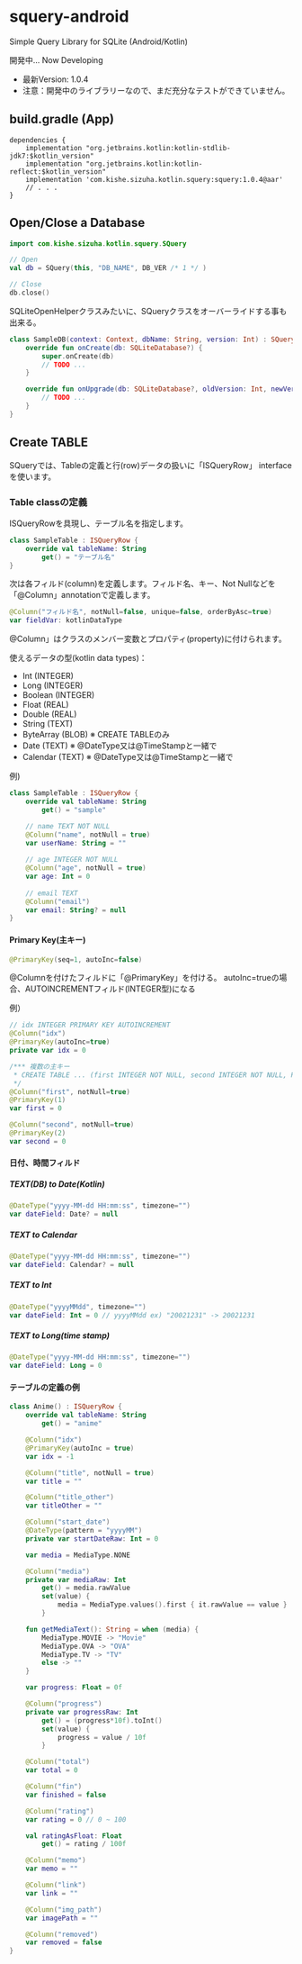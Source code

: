 # squery-android
Simple Query Library for SQLite (Android/Kotlin)

開発中...
Now Developing

* 最新Version: 1.0.4
* 注意：開発中のライブラリーなので、まだ充分なテストができていません。


## build.gradle (App)
~~~
dependencies {
    implementation "org.jetbrains.kotlin:kotlin-stdlib-jdk7:$kotlin_version"
    implementation "org.jetbrains.kotlin:kotlin-reflect:$kotlin_version"
    implementation 'com.kishe.sizuha.kotlin.squery:squery:1.0.4@aar'
    // . . .
}
~~~

## Open/Close a Database
```kotlin
import com.kishe.sizuha.kotlin.squery.SQuery

// Open
val db = SQuery(this, "DB_NAME", DB_VER /* 1 */ )

// Close
db.close()
```

SQLiteOpenHelperクラスみたいに、SQueryクラスをオーバーライドする事も出来る。
```kotlin
class SampleDB(context: Context, dbName: String, version: Int) : SQuery(context, dbName, version) {
    override fun onCreate(db: SQLiteDatabase?) {
        super.onCreate(db)
        // TODO ...
    }

    override fun onUpgrade(db: SQLiteDatabase?, oldVersion: Int, newVersion: Int) {
        // TODO ...
    }
}
```

## Create TABLE
SQueryでは、Tableの定義と行(row)データの扱いに「ISQueryRow」 interfaceを使います。

### Table classの定義
ISQueryRowを具現し、テーブル名を指定します。
```kotlin
class SampleTable : ISQueryRow {    
    override val tableName: String
        get() = "テーブル名"
}
```

次は各フィルド(column)を定義します。フィルド名、キー、Not Nullなどを「@Column」annotationで定義します。
```kotlin
@Column("フィルド名", notNull=false, unique=false, orderByAsc=true)
var fieldVar: kotlinDataType
```
@Column」はクラスのメンバー変数とプロパティ(property)に付けられます。

使えるデータの型(kotlin data types)：
* Int (INTEGER)
* Long (INTEGER)
* Boolean (INTEGER)
* Float (REAL)
* Double (REAL)
* String (TEXT)
* ByteArray (BLOB) ※ CREATE TABLEのみ
* Date (TEXT) ※ @DateType又は@TimeStampと一緒で
* Calendar (TEXT) ※ @DateType又は@TimeStampと一緒で

例)
```kotlin
class SampleTable : ISQueryRow {    
    override val tableName: String
        get() = "sample"

    // name TEXT NOT NULL
    @Column("name", notNull = true)
    var userName: String = ""
    
    // age INTEGER NOT NULL
    @Column("age", notNull = true)
    var age: Int = 0
    
    // email TEXT
    @Column("email")
    var email: String? = null    
}
```

#### Primary Key(主キー)
```kotlin
@PrimaryKey(seq=1, autoInc=false)
```
@Columnを付けたフィルドに「@PrimaryKey」を付ける。
autoInc=trueの場合、AUTOINCREMENTフィルド(INTEGER型)になる

例）
```kotlin
// idx INTEGER PRIMARY KEY AUTOINCREMENT
@Column("idx")
@PrimaryKey(autoInc=true)
private var idx = 0

/*** 複数の主キー
 * CREATE TABLE ... (first INTEGER NOT NULL, second INTEGER NOT NULL, PRIMARY KEY(first, second));
 */
@Column("first", notNull=true)
@PrimaryKey(1)
var first = 0

@Column("second", notNull=true)
@PrimaryKey(2)
var second = 0
```

#### 日付、時間フィルド
##### TEXT(DB) to Date(Kotlin)
```kotlin
@DateType("yyyy-MM-dd HH:mm:ss", timezone="")
var dateField: Date? = null
```
##### TEXT to Calendar
```kotlin
@DateType("yyyy-MM-dd HH:mm:ss", timezone="")
var dateField: Calendar? = null
```
##### TEXT to Int
```kotlin
@DateType("yyyyMMdd", timezone="")
var dateField: Int = 0 // yyyyMMdd ex) "20021231" -> 20021231
```
##### TEXT to Long(time stamp)
```kotlin
@DateType("yyyy-MM-dd HH:mm:ss", timezone="")
var dateField: Long = 0
```

#### テーブルの定義の例
```kotlin
class Anime() : ISQueryRow {
    override val tableName: String
        get() = "anime"

    @Column("idx")
    @PrimaryKey(autoInc = true)
    var idx = -1

    @Column("title", notNull = true)
    var title = ""

    @Column("title_other")
    var titleOther = ""

    @Column("start_date")
    @DateType(pattern = "yyyyMM")
    private var startDateRaw: Int = 0

    var media = MediaType.NONE

    @Column("media")
    private var mediaRaw: Int
        get() = media.rawValue
        set(value) {
            media = MediaType.values().first { it.rawValue == value }
        }

    fun getMediaText(): String = when (media) {
        MediaType.MOVIE -> "Movie"
        MediaType.OVA -> "OVA"
        MediaType.TV -> "TV"
        else -> ""
    }

    var progress: Float = 0f

    @Column("progress")
    private var progressRaw: Int
        get() = (progress*10f).toInt()
        set(value) {
            progress = value / 10f
        }

    @Column("total")
    var total = 0

    @Column("fin")
    var finished = false

    @Column("rating")
    var rating = 0 // 0 ~ 100

    val ratingAsFloat: Float
        get() = rating / 100f

    @Column("memo")
    var memo = ""

    @Column("link")
    var link = ""

    @Column("img_path")
    var imagePath = ""

    @Column("removed")
    var removed = false
}
```
